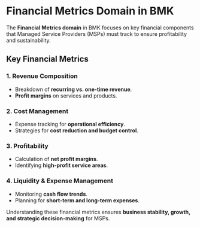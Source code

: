 # Financial Metrics Domain in BMK

The **Financial Metrics domain** in BMK focuses on key financial components that Managed Service Providers (MSPs) must track to ensure profitability and sustainability.

## Key Financial Metrics

### 1. Revenue Composition
- Breakdown of **recurring vs. one-time revenue**.
- **Profit margins** on services and products.

### 2. Cost Management
- Expense tracking for **operational efficiency**.
- Strategies for **cost reduction and budget control**.

### 3. Profitability
- Calculation of **net profit margins**.
- Identifying **high-profit service areas**.

### 4. Liquidity & Expense Management
- Monitoring **cash flow trends**.
- Planning for **short-term and long-term expenses**.

Understanding these financial metrics ensures **business stability, growth, and strategic decision-making** for MSPs.

